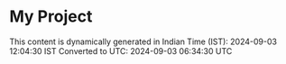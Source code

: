 # My Project

This content is dynamically generated in Indian Time (IST): 2024-09-03 12:04:30 IST
Converted to UTC: 2024-09-03 06:34:30 UTC
